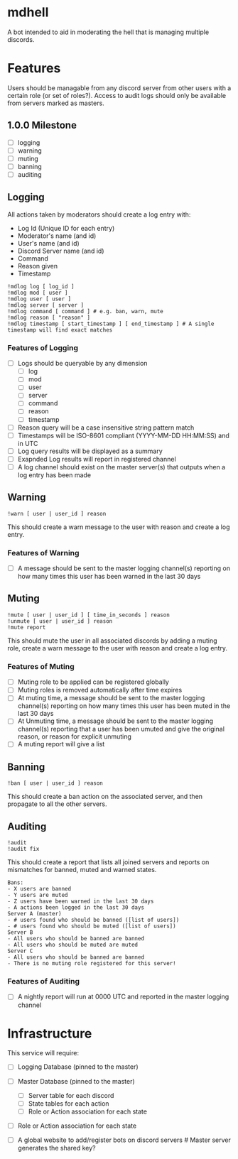 # mdhell
A bot intended to aid in moderating the hell that is managing multiple discords. 

# Features

Users should be managable from any discord server from other users with a certain role (or set of roles?). Access to audit logs should only be available from servers marked as masters. 

## 1.0.0 Milestone

- [ ] logging
- [ ] warning
- [ ] muting
- [ ] banning
- [ ] auditing 

## Logging

All actions taken by moderators should create a log entry with:
- Log Id (Unique ID for each entry)
- Moderator's name (and id) 
- User's name (and id)
- Discord Server name (and id)
- Command
- Reason given
- Timestamp

```
!mdlog log [ log_id ]
!mdlog mod [ user ]
!mdlog user [ user ]
!mdlog server [ server ]
!mdlog command [ command ] # e.g. ban, warn, mute
!mdlog reason [ "reason" ] 
!mdlog timestamp [ start_timestamp ] [ end_timestamp ] # A single timestamp will find exact matches
```

### Features of Logging
- [ ] Logs should be queryable by any dimension
  - [ ] log
  - [ ] mod
  - [ ] user
  - [ ] server
  - [ ] command
  - [ ] reason
  - [ ] timestamp
- [ ] Reason query will be a case insensitive string pattern match
- [ ] Timestamps will be ISO-8601 compliant (YYYY-MM-DD HH:MM:SS) and in UTC
- [ ] Log query results will be displayed as a summary
- [ ] Exapnded Log results will report in registered channel
- [ ] A log channel should exist on the master server(s) that outputs when a log entry has been made

## Warning

```
!warn [ user | user_id ] reason
```

This should create a warn message to the user with reason and create a log entry.

### Features of Warning
- [ ] A message should be sent to the master logging channel(s) reporting on how many times this user has been warned in the last 30 days

## Muting

```
!mute [ user | user_id ] [ time_in_seconds ] reason
!unmute [ user | user_id ] reason
!mute report
```

This should mute the user in all associated discords by adding a muting role, create a warn message to the user with reason and create a log entry.

### Features of Muting
- [ ] Muting role to be applied can be registered globally
- [ ] Muting roles is removed automatically after time expires
- [ ] At muting time, a message should be sent to the master logging channel(s) reporting on how many times this user has been muted in the last 30 days
- [ ] At Unmuting time, a message should be sent to the master logging channel(s) reporting that a user has been umuted and give the original reason, or reason for explicit unmuting
- [ ] A muting report will give a list 

## Banning

```
!ban [ user | user_id ] reason
```

This should create a ban action on the associated server, and then propagate to all the other servers. 

## Auditing

```
!audit 
!audit fix
```

This should create a report that lists all joined servers and reports on mismatches for banned, muted and warned states.

```
Bans:
- X users are banned
- Y users are muted
- Z users have been warned in the last 30 days
- A actions been logged in the last 30 days
Server A (master)
- # users found who should be banned ([list of users])
- # users found who should be muted ([list of users])
Server B
- All users who should be banned are banned
- All users who should be muted are muted 
Server C
- All users who should be banned are banned
- There is no muting role registered for this server!
```

### Features of Auditing
- [ ] A nightly report will run at 0000 UTC and reported in the master logging channel

# Infrastructure

This service will require:
- [ ] Logging Database (pinned to the master)
- [ ] Master Database (pinned to the master)
  - [ ] Server table for each discord
  - [ ] State tables for each action
  - [ ] Role or Action association for each state
- [ ] Role or Action association for each state
- [ ] A global website to add/register bots on discord servers # Master server generates the shared key?


